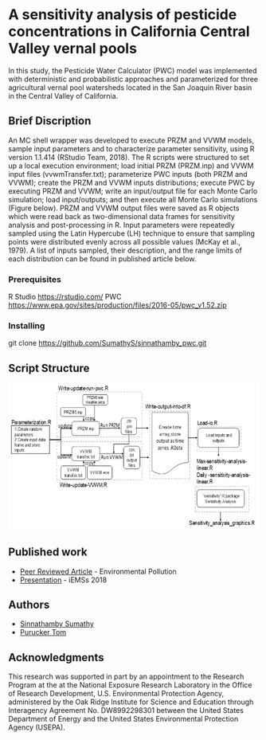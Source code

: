 # A sensitivity analysis of pesticide concentrations in California Central Valley vernal pools

In this study, the Pesticide Water Calculator (PWC) model was implemented with deterministic and probabilistic approaches and parameterized for three agricultural vernal pool watersheds located in the San Joaquin River basin in the Central Valley of California.

## Brief Discription

An MC shell wrapper was developed to execute PRZM and VVWM models, sample input parameters and to characterize parameter sensitivity, using R version 1.1.414 (RStudio Team, 2018). The R scripts were structured to set up a local execution environment; load initial PRZM (PRZM.inp) and VVWM input files (vvwmTransfer.txt); parameterize PWC inputs (both PRZM and VVWM); create the PRZM and VVWM inputs distributions; execute PWC by executing PRZM and VVWM; write an input/output file for each Monte Carlo simulation; load input/outputs; and then execute all Monte Carlo simulations (Figure below). PRZM and VVWM output files were saved as R objects which were read back as two-dimensional data frames for sensitivity analysis and post-processing in R. Input parameters were repeatedly sampled using the Latin Hypercube (LH) technique to ensure that sampling points were distributed evenly across all possible values (McKay et al., 1979). A list of inputs sampled, their description, and the range limits of each distribution can be found in published article below.

### Prerequisites

R Studio https://rstudio.com/
PWC https://www.epa.gov/sites/production/files/2016-05/pwc_v1.52.zip


### Installing

git clone https://github.com/SumathyS/sinnathamby_pwc.git


## Script Structure

![picture](figures/script.png)



## Published work

* [Peer Reviewed Article](https://www.sciencedirect.com/science/article/pii/S0269749119343088) - Environmental Pollution
* [Presentation](https://www.researchgate.net/publication/337032938_Sensitivity_analysis_for_pesticide_transport_in_a_vernal_pool_watershed_using_the_Pesticide_Water_Calculator) - iEMSs 2018


## Authors

*  [Sinnathamby Sumathy](https://sumathys.github.io/)
*  [Purucker Tom](https://tom-purucker.appspot.com/)


## Acknowledgments
This research was supported in part by an appointment to the Research Program at the at the National Exposure Research Laboratory in the Office of Research Development, U.S. Environmental Protection Agency, administered by the Oak Ridge Institute for Science and Education through Interagency Agreement No. DW8992298301 between the United States Department of Energy and the United States Environmental Protection Agency (USEPA). 

